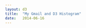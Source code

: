 ```yaml
---
layout: d3
title:  "My Gmail and D3 Histogram"
date:   2014-06-16
---
```

<script src="http://d3js.org/d3.v3.min.js"></script>
<script>

var margin = {top: 20, right: 20, bottom: 250, left: 40},
    width = 960 - margin.left - margin.right,
    height = 700 - margin.top - margin.bottom;

var x = d3.scale.ordinal()
    .rangeRoundBands([0, width], .1);

var y = d3.scale.linear()
    .range([height, 0]);

var color = d3.scale.linear()
    .domain([0,35,50,100,200])
    .range(["black","maroon","darkred","firebrick","red"])
    .interpolate(d3.interpolateLab);

var xAxis = d3.svg.axis()
    .scale(x)
    .orient("bottom");

var yAxis = d3.svg.axis()
    .scale(y)
    .orient("left")
    .ticks(10);

var svg = d3.select("body").append("svg")
    .attr("width", width + margin.left + margin.right)
    .attr("height", height + margin.top + margin.bottom)
  .append("g")
    .attr("transform", "translate(" + margin.left + "," + margin.top + ")");

d3.csv("./data/senders.csv", type, function(error, data) {
  x.domain(data.map(function(d) { return d.senders; }));
  y.domain([0, d3.max(data, function(d) { return d.Freq; })]);

  svg.append("g")
      .attr("class", "x axis")
      .attr("transform", "translate(0," + height + ")")
      .call(xAxis)
      .selectAll("text")  
          .style("text-anchor", "end")
          .attr("dx", "-.8em")
          .attr("dy", ".15em")
          .attr("transform", function(d) {
              return "rotate(-90)" 
              });

  svg.append("g")
      .attr("class", "y axis")
      .call(yAxis)
    .append("text")
      .attr("transform", "rotate(-90)")
      .attr("y", 6)
      .attr("dy", ".71em")
      .style("text-anchor", "end")
      .text("Frequency");

  svg.selectAll(".bar")
      .data(data)
    .enter().append("rect")
      .attr("class", "bar")
      .attr("x", function(d) { return x(d.senders); })
      .attr("width", x.rangeBand())
      .attr("y", function(d) { return y(d.Freq); })
      .attr("height", function(d) { return height - y(d.Freq); })
      // .style("fill", function(d) { return "rgb(0, 0, " + (d.Freq) + ")"; });
      .style("fill", function(d) { return color(d.Freq); });

});

function type(d) {
  d.Freq = +d.Freq;
  return d;
}

</script>